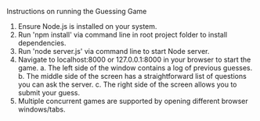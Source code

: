 Instructions on running the Guessing Game

1. Ensure Node.js is installed on your system.
2. Run 'npm install' via command line in root project folder to install dependencies.
3. Run 'node server.js' via command line to start Node server.
4. Navigate to localhost:8000 or 127.0.0.1:8000 in your browser to start the game.
    a. The left side of the window contains a log of previous guesses.
    b. The middle side of the screen has a straightforward list of questions you can ask the server.
    c. The right side of the screen allows you to submit your guess.
5. Multiple concurrent games are supported by opening different browser windows/tabs.